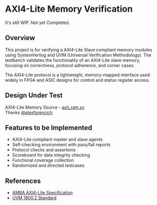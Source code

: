 # AXI4-Lite Memory Verification

It's still WIP. Not yet Completed.

## Overview

This project is for verifying a AXI4-Lite Slave compliant memory modules using SystemVerilog and UVM (Universal Verification Methodology). The testbench validates the functionality of an AXI4-Lite slave memory, focusing on correctness, protocol adherence, and corner cases.

The AXI4-Lite protocol is a lightweight, memory-mapped interface used widely in FPGA and ASIC designs for control and status register access.

## Design Under Test
AXI4-Lite Memory Source - [axil_ram.sv](https://github.com/alexforencich/verilog-axi/blob/master/rtl/axil_ram.v)<br>Thanks [@alexforencich](https://github.com/alexforencich)


## Features to be Implemented
- AXI4-Lite compliant master and slave agents
- Self-checking environment with pass/fail reports
- Protocol checks and assertions
- Scoreboard for data integrity checking
- Functional coverage collection
- Randomized and directed testcases

## References
- [AMBA AXI4-Lite Specification](https://developer.arm.com/documentation/ihi0022/latest/)
- [UVM 1800.2 Standard](https://accellera.org/downloads/standards/uvm)
